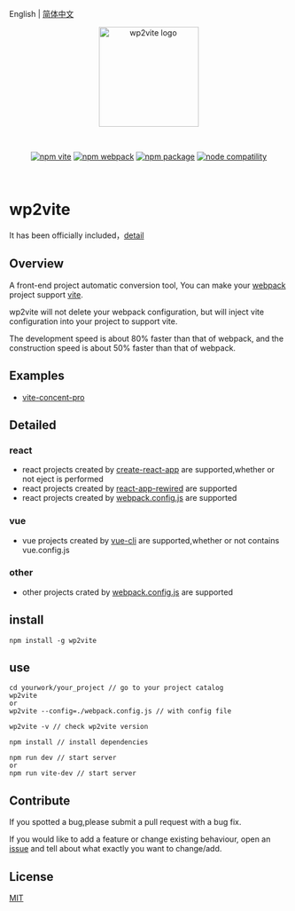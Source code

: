 English | [简体中文](./README.zh-CN.md)

<p align="center">
  <a href="https://www.npmjs.com/package/wp2vite" target="_blank" rel="noopener noreferrer">
    <img width="180" src="https://github.com/tnfe/wp2vite/blob/master/logo.png?raw=true" alt="wp2vite logo">
  </a>
</p>
<br/>
<p align="center">
  <a href="https://npmjs.com/package/vite"><img src="https://img.shields.io/badge/vite-v2.1.0-brightgreen" alt="npm vite"></a>
  <a href="https://www.npmjs.com/package/webpack"><img src="https://img.shields.io/badge/npm-v2.1.4-brightgreen" alt="npm webpack"></a>
  <a href="https://www.npmjs.com/package/wp2vite"><img src="https://img.shields.io/badge/webpack->=4-brightgreen" alt="npm package"></a>
  <a href="https://nodejs.org/en/about/releases/"><img src="https://img.shields.io/badge/node->=10-brightgreen" alt="node compatility"></a>
</p>
<br/>

# wp2vite
It has been officially included，[detail](https://github.com/vitejs/awesome-vite#vue-cli)

## Overview

A front-end project automatic conversion tool, You can make your [webpack](https://webpack.js.org/) project support [vite](https://vitejs.dev/).

wp2vite will not delete your webpack configuration, but will inject vite configuration into your project to support vite.

The development speed is about 80% faster than that of webpack, and the construction speed is about 50% faster than that of webpack.

## Examples
- [vite-concent-pro](https://github.com/tnfe/vite-concent-pro)

## Detailed

### react
- react projects created by [create-react-app](https://github.com/facebook/create-react-app)  are supported,whether or not eject is performed
- react projects created by [react-app-rewired](https://github.com/timarney/react-app-rewired)  are supported
- react projects created by [webpack.config.js](https://github.com/webpack/webpack)  are supported

### vue
- vue projects created by [vue-cli](https://github.com/vuejs/vue-cli) are supported,whether or not contains vue.config.js

### other
- other projects crated by [webpack.config.js](https://github.com/webpack/webpack)  are supported

## install
```
npm install -g wp2vite
```
## use
```
cd yourwork/your_project // go to your project catalog
wp2vite 
or
wp2vite --config=./webpack.config.js // with config file

wp2vite -v // check wp2vite version

npm install // install dependencies

npm run dev // start server
or
npm run vite-dev // start server
```

## Contribute

If you spotted a bug,please submit a pull request with a bug fix.

If you would like to add a feature or change existing behaviour, open an [issue](https://github.com/tnfe/wp2vite/issues) and tell about what exactly you want to change/add.

## License

[MIT](./LICENSE)

